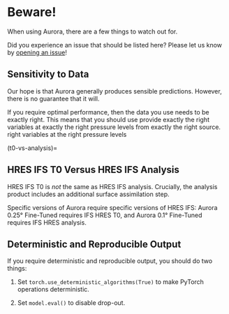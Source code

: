 # Beware!

When using Aurora, there are a few things to watch out for.

Did you experience an issue that should be listed here?
Please let us know by [opening an issue](https://github.com/microsoft/aurora/issues/new)!

## Sensitivity to Data

Our hope is that Aurora generally produces sensible predictions.
However, there is no guarantee that it will.

If you require optimal performance,
then the data you use needs to be exactly right.
This means that you should use provide
exactly the right variables
at exactly the right pressure levels
from exactly the right source.
right variables at the right pressure levels

(t0-vs-analysis)=
## HRES IFS T0 Versus HRES IFS Analysis

HRES IFS T0 is _not_ the same as HRES IFS analysis.
Crucially, the analysis product includes an additional surface assimilation step.

Specific versions of Aurora require specific versions of HRES IFS:
Aurora 0.25° Fine-Tuned requires IFS HRES T0,
and Aurora 0.1° Fine-Tuned requires IFS HRES analysis.


## Deterministic and Reproducible Output

If you require deterministic and reproducible output,
you should do two things:

1. Set `torch.use_deterministic_algorithms(True)` to make PyTorch operations deterministic.

2. Set `model.eval()` to disable drop-out.
